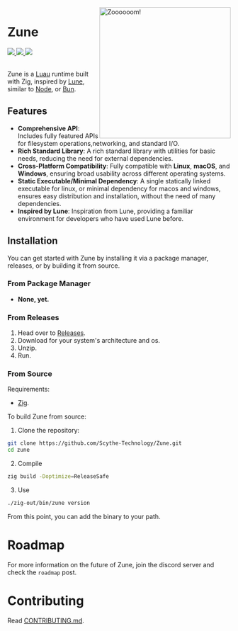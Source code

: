 <img align="right" height="296px" src="https://github.com/user-attachments/assets/b127f53f-c1f8-43dc-9a2e-36e42562f17c" alt="Zoooooom!" />
<h1 align="left">Zune</h1>
<div align="left">
    <a href="https://github.com/Scythe-Technology/Zune/releases" target="_blank"><img src="https://img.shields.io/badge/x64,_arm64-Linux?style=flat-square&logo=linux&logoColor=white&label=Linux&color=orange"/>
    <img src="https://img.shields.io/badge/x64,_arm64-macOs?style=flat-square&logo=apple&label=macOs&color=white"/>
    <img src="https://img.shields.io/badge/x64,_arm64-windows?style=flat-square&label=Windows&color=blue"/></a>
</div>

<br/>

<p align="left">
Zune is a <a href="https://luau.org/">Luau</a> runtime built with Zig, inspired by <a href="https://lune-org.github.io/docs">Lune</a>, similar to <a href="https://nodejs.org">Node</a>, or <a href="https://bun.sh">Bun</a>.
</p>

## Features
- **Comprehensive API**: Includes fully featured APIs for filesystem operations,networking, and standard I/O.
- **Rich Standard Library**: A rich standard library with utilities for basic needs, reducing the need for external dependencies.
- **Cross-Platform Compatibility**: Fully compatible with **Linux**, **macOS**, and **Windows**, ensuring broad usability across different operating systems.
- **Static Executable/Minimal Dependency**: A single statically linked executable for linux, or minimal dependency for macos and windows, ensures easy distribution and installation, without the need of many dependencies.
- **Inspired by Lune**: Inspiration from Lune, providing a familiar environment for developers who have used Lune before.

## Installation
You can get started with Zune by installing it via a package manager, releases, or by building it from source.

### From Package Manager
- **None, yet.**

### From Releases
1. Head over to [Releases](https://github.com/Scythe-Technology/Zune/releases).
2. Download for your system's architecture and os.
3. Unzip.
4. Run.

### From Source
Requirements:
- [Zig](https://ziglang.org/).

To build Zune from source:
1. Clone the repository:
```sh
git clone https://github.com/Scythe-Technology/Zune.git
cd zune
```
2. Compile
```sh
zig build -Doptimize=ReleaseSafe
```
3. Use
```sh
./zig-out/bin/zune version
```
From this point, you can add the binary to your path.

# Roadmap
For more information on the future of Zune, join the discord server and check the `roadmap` post.

# Contributing
Read [CONTRIBUTING.md](https://github.com/Scythe-Technology/Zune/blob/master/CONTRIBUTING.md).
